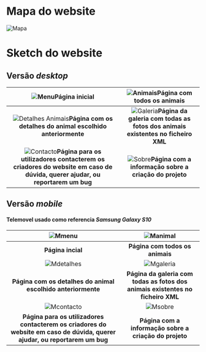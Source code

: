 # Mapa do website

![Mapa](https://i.imgur.com/tAkvAjB.jpeg)



# Sketch do website
## Versão _desktop_

| ![Menu](https://i.imgur.com/Sj8sXOE.jpeg)**Página inicial**  | ![Animais](https://i.imgur.com/XxnEfGl.jpeg)**Página com todos os animais** |
| :----------------------------------------------------------: | :----------------------------------------------------------: |
| ![Detalhes Animais](https://i.imgur.com/0xAM2CK.jpg)**Página com os detalhes do animal escolhido anteriormente** | ![Galeria](https://i.imgur.com/ki1M9G4.jpeg)**Página da galeria com todas as fotos dos animais existentes no ficheiro XML** |
| ![Contacto](https://i.imgur.com/Yq87fdT.jpeg)**Página para os utilizadores contacterem os criadores do website em caso de dúvida, querer ajudar, ou reportarem um bug** | ![Sobre](https://i.imgur.com/aTJHn9T.jpeg)**Página com a informação sobre a criação do projeto** |

## Versão _mobile_
#### Telemovel usado como referencia _Samsung Galaxy S10_

|          ![Mmenu](https://i.imgur.com/ju5VrjI.jpeg)          |         ![Manimal](https://i.imgur.com/BAvRPyR.jpeg)         |
| :----------------------------------------------------------: | :----------------------------------------------------------: |
|                      **Página incial**                       |               **Página com todos os animais**                |
|        ![Mdetalhes](https://i.imgur.com/IOtlcQ6.jpeg)        |        ![Mgaleria](https://i.imgur.com/ob4sbmf.jpeg)         |
| **Página com os detalhes do animal escolhido anteriormente** | **Página da galeria com todas as fotos dos animais existentes no ficheiro XML** |
|        ![Mcontacto](https://i.imgur.com/exeFNOO.jpeg)        |         ![Msobre](https://i.imgur.com/cce9MPB.jpeg)          |
| **Página para os utilizadores contacterem os criadores do website em caso de dúvida, querer ajudar, ou reportarem um bug** |    **Página com a informação sobre a criação do projeto**    |